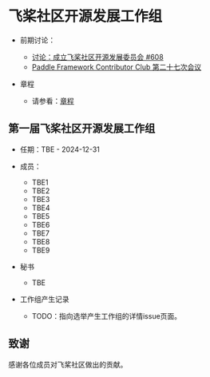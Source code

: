 # 飞桨社区开源发展工作组

- 前期讨论：
    - [讨论：成立飞桨社区开源发展委员会 #608](https://github.com/PaddlePaddle/community/issues/608)
    - [Paddle Framework Contributor Club 第二十七次会议](https://github.com/PaddlePaddle/community/blob/master/pfcc/meetings/2023/2023-08-31-meeting-agenda.md)

- 章程
    - 请参看：[章程](./pposdwg_charter.md)

## 第一届飞桨社区开源发展工作组

- 任期：TBE - 2024-12-31

- 成员：
    - TBE1
    - TBE2
    - TBE3
    - TBE4
    - TBE5
    - TBE6
    - TBE7
    - TBE8
    - TBE9
- 秘书
    - TBE
- 工作组产生记录
    - TODO：指向选举产生工作组的详情issue页面。

## 致谢
感谢各位成员对飞桨社区做出的贡献。